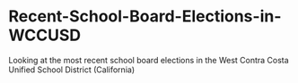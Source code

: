 # Recent-School-Board-Elections-in-WCCUSD
Looking at the most recent school board elections in the West Contra Costa Unified School District (California)
